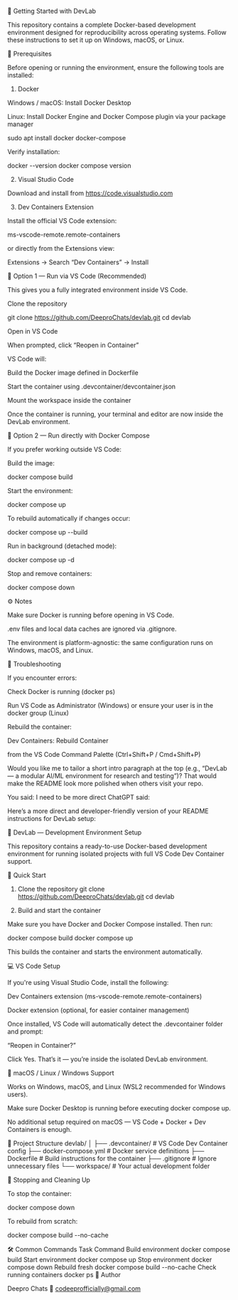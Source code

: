 🚀 Getting Started with DevLab

This repository contains a complete Docker-based development environment designed for reproducibility across operating systems.
Follow these instructions to set it up on Windows, macOS, or Linux.

🧰 Prerequisites

Before opening or running the environment, ensure the following tools are installed:

1. Docker

Windows / macOS: Install Docker Desktop

Linux: Install Docker Engine and Docker Compose plugin via your package manager

sudo apt install docker docker-compose


Verify installation:

docker --version
docker compose version

2. Visual Studio Code

Download and install from https://code.visualstudio.com

3. Dev Containers Extension

Install the official VS Code extension:

ms-vscode-remote.remote-containers


or directly from the Extensions view:

Extensions → Search “Dev Containers” → Install

🧱 Option 1 — Run via VS Code (Recommended)

This gives you a fully integrated environment inside VS Code.

Clone the repository

git clone https://github.com/DeeproChats/devlab.git
cd devlab


Open in VS Code

When prompted, click
“Reopen in Container”

VS Code will:

Build the Docker image defined in Dockerfile

Start the container using .devcontainer/devcontainer.json

Mount the workspace inside the container

Once the container is running, your terminal and editor are now inside the DevLab environment.

🧩 Option 2 — Run directly with Docker Compose

If you prefer working outside VS Code:

Build the image:

docker compose build


Start the environment:

docker compose up


To rebuild automatically if changes occur:

docker compose up --build


Run in background (detached mode):

docker compose up -d


Stop and remove containers:

docker compose down

⚙️ Notes

Make sure Docker is running before opening in VS Code.

.env files and local data caches are ignored via .gitignore.

The environment is platform-agnostic: the same configuration runs on Windows, macOS, and Linux.

🧠 Troubleshooting

If you encounter errors:

Check Docker is running (docker ps)

Run VS Code as Administrator (Windows) or ensure your user is in the docker group (Linux)

Rebuild the container:

Dev Containers: Rebuild Container


from the VS Code Command Palette (Ctrl+Shift+P / Cmd+Shift+P)

Would you like me to tailor a short intro paragraph at the top (e.g., “DevLab — a modular AI/ML environment for research and testing”)? That would make the README look more polished when others visit your repo.

You said:
I need to be more direct
ChatGPT said:

Here’s a more direct and developer-friendly version of your README instructions for DevLab setup:

🧠 DevLab — Development Environment Setup

This repository contains a ready-to-use Docker-based development environment for running isolated projects with full VS Code Dev Container support.

🚀 Quick Start
1. Clone the repository
git clone https://github.com/DeeproChats/devlab.git
cd devlab

2. Build and start the container

Make sure you have Docker and Docker Compose installed. Then run:

docker compose build
docker compose up


This builds the container and starts the environment automatically.

💻 VS Code Setup

If you're using Visual Studio Code, install the following:

Dev Containers extension (ms-vscode-remote.remote-containers)

Docker extension (optional, for easier container management)

Once installed, VS Code will automatically detect the .devcontainer folder and prompt:

“Reopen in Container?”

Click Yes.
That’s it — you’re inside the isolated DevLab environment.

🍏 macOS / Linux / Windows Support

Works on Windows, macOS, and Linux (WSL2 recommended for Windows users).

Make sure Docker Desktop is running before executing docker compose up.

No additional setup required on macOS — VS Code + Docker + Dev Containers is enough.

🧩 Project Structure
devlab/
│
├── .devcontainer/     # VS Code Dev Container config
├── docker-compose.yml # Docker service definitions
├── Dockerfile         # Build instructions for the container
├── .gitignore         # Ignore unnecessary files
└── workspace/         # Your actual development folder

🧱 Stopping and Cleaning Up

To stop the container:

docker compose down


To rebuild from scratch:

docker compose build --no-cache

🛠 Common Commands
Task	Command
Build environment	docker compose build
Start environment	docker compose up
Stop environment	docker compose down
Rebuild fresh	docker compose build --no-cache
Check running containers	docker ps
🪪 Author

Deepro Chats
📧 codeeprofficially@gmail.com